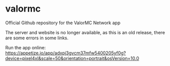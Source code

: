 # valormc
Official Github repository for the ValorMC Network app

The server and website is no longer available, as this is an old release, there are some errors in some links.

Run the app online: https://appetize.io/app/adxpj3gvcm37mfw5400205yf0g?device=pixel4xl&scale=50&orientation=portrait&osVersion=10.0

